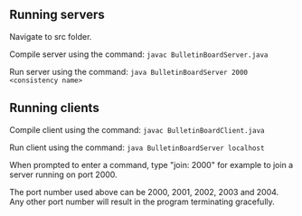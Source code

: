 ## Running servers

Navigate to src folder.

Compile server using the command: 
`javac BulletinBoardServer.java`

Run server using the command: 
`java BulletinBoardServer 2000 <consistency name>`

## Running clients
Compile client using the command: 
`javac BulletinBoardClient.java`

Run client using the command: 
`java BulletinBoardServer localhost`

When prompted to enter a command, type "join: 2000" for example to join a server running on port 2000. 

The port number used above can be 2000, 2001, 2002, 2003 and 2004. Any other port number will result in the program terminating gracefully.
